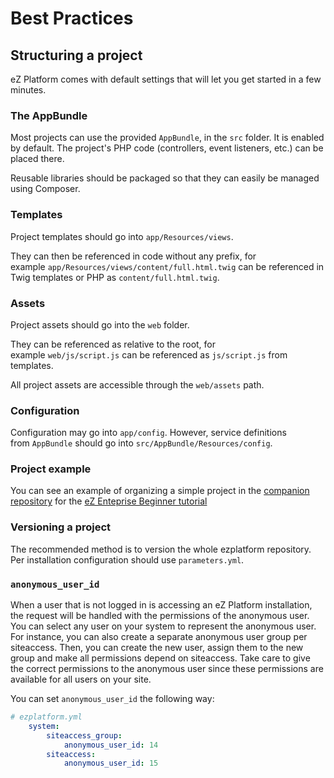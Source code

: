 # Best Practices

## Structuring a project

eZ Platform comes with default settings that will let you get started in a few minutes.

### The AppBundle

Most projects can use the provided `AppBundle`, in the `src` folder. It is enabled by default. The project's PHP code (controllers, event listeners, etc.) can be placed there. 

Reusable libraries should be packaged so that they can easily be managed using Composer.

### Templates

Project templates should go into `app/Resources/views`.

They can then be referenced in code without any prefix, for example `app/Resources/views/content/full.html.twig` can be referenced in Twig templates or PHP as `content/full.html.twig`.

### Assets

Project assets should go into the `web` folder.

They can be referenced as relative to the root, for example `web/js/script.js` can be referenced as `js/script.js` from templates.

All project assets are accessible through the `web/assets` path.

### Configuration

Configuration may go into `app/config`. However, service definitions from `AppBundle` should go into `src/AppBundle/Resources/config`.

### Project example

You can see an example of organizing a simple project in the [companion repository](https://github.com/ezsystems/ezplatform-ee-beginner-tutorial) for the [eZ Enteprise Beginner tutorial](../tutorials/enterprise_beginner/ez_enterprise_beginner_tutorial_-_its_a_dogs_world.md)

### Versioning a project

The recommended method is to version the whole ezplatform repository. Per installation configuration should use `parameters.yml`.

### `anonymous_user_id`
When a user that is not logged in is accessing an eZ Platform installation, the request will be handled with the permissions of the anonymous user. You can select any user on your system to represent the anonymous user.
For instance, you can also create a separate anonymous user group per siteaccess. Then, you can create the new user, assign them to the new group and make all permissions depend on siteaccess.
Take care to give the correct permissions to the anonymous user since these permissions are available for all users on your site. 

You can set `anonymous_user_id` the following way:
``` yaml
# ezplatform.yml
    system:
        siteaccess_group:
            anonymous_user_id: 14
        siteaccess:
            anonymous_user_id: 15
```
